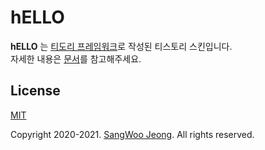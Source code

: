 # hELLO

**hELLO** 는 [티도리 프레임워크](http://www.tidory.com)로 작성된 티스토리 스킨입니다. \
자세한 내용은 [문서](https://pronist.tistory.com/5)를 참고해주세요.

## License

[MIT](https://github.com/pronist/hELLO/blob/master/LICENSE)

Copyright 2020-2021. [SangWoo Jeong](https://github.com/pronist). All rights reserved.
